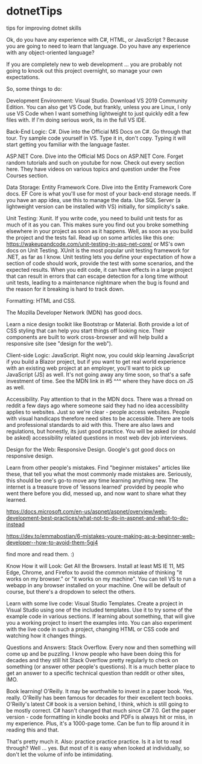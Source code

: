 # dotnetTips
tips for improving dotnet skills

Ok, do you have any experience with C#, HTML, or JavaScript ? Because you are going to need to learn that language. Do you have any experience with any object-oriented language?

If you are completely new to web development ... you are probably not going to knock out this project overnight, so manage your own expectations.

So, some things to do:

Development Environment: Visual Studio. Download VS 2019 Community Edition. You can also get VS Code, but frankly, unless you are Linux, I only use VS Code when I want something lightweight to just quickly edit a few files with. If I'm doing serious work, its in the full VS IDE.

Back-End Logic: C#. Dive into the Official MS Docs on C#. Go through that tour. Try sample code yourself in VS. Type it in, don't copy. Typing it will start getting you familiar with the language faster.

ASP.NET Core. Dive into the Official MS Docs on ASP.NET Core. Forget random tutorials and such on youtube for now. Check out every section here. They have videos on various topics and question under the Free Courses section.

Data Storage: Entity Framework Core. Dive into the Entity Framework Core docs. EF Core is what you'll use for most of your back-end storage needs. If you have an app idea, use this to manage the data. Use SQL Server (a lightweight version can be installed with VS) initially, for simplicity's sake.

Unit Testing: Xunit. If you write code, you need to build unit tests for as much of it as you can. This makes sure you find out you broke something elsewhere in your project as soon as it happens. Well, as soon as you build the project and the tests fail. Read up on some articles like this one: https://wakeupandcode.com/unit-testing-in-asp-net-core/ or MS's own docs on Unit Testing.
XUnit is the most popular unit testing framework for .NET, as far as I know. Unit testing lets you define your expectation of how a section of code should work, provide the test with some scenarios, and the expected results. When you edit code, it can have effects in a large project that can result in errors that can escape detection for a long time without unit tests, leading to a maintenance nightmare when the bug is found and the reason for it breaking is hard to track down.

Formatting: HTML and CSS.

The Mozilla Developer Network (MDN) has good docs.

Learn a nice design toolkit like Bootstrap or Material. Both provide a lot of CSS styling that can help you start things off looking nice. Their components are built to work cross-browser and will help build a responsive site (see "design for the web").

Client-side Logic: JavaScript. Right now, you could skip learning JavaScript if you build a Blazor project, but if you want to get real world experience with an existing web project at an employer, you'll want to pick up JavaScript (JS) as well. It's not going away any time soon, so that's a safe investment of time. See the MDN link in #5 ^^^ where they have docs on JS as well.

Accessibility. Pay attention to that in the MDN docs. There was a thread on reddit a few days ago where someone said they had no idea accessibility applies to websites. Just so we're clear - people access websites. People with visual handicaps therefore need sites to be accessible. There are tools and professional standards to aid with this. There are also laws and regulations, but honestly, its just good practice. You will be asked (or should be asked) accessibility related questions in most web dev job interviews.

Design for the Web: Responsive Design. Google's got good docs on responsive design.

Learn from other people's mistakes. Find "beginner mistakes" articles like these, that tell you what the most commonly made mistakes are. Seriously, this should be one's go-to move any time learning anything new. The internet is a treasure trove of 'lessons learned' provided by people who went there before you did, messed up, and now want to share what they learned.

https://docs.microsoft.com/en-us/aspnet/aspnet/overview/web-development-best-practices/what-not-to-do-in-aspnet-and-what-to-do-instead

https://dev.to/emmabostian/6-mistakes-youre-making-as-a-beginner-web-developer--how-to-avoid-them-5gj4

find more and read them. :)

Know How it will Look: Get All the Browsers. Install at least MS IE 11, MS Edge, Chrome, and Firefox to avoid the common mistake of thinking "it works on my browser." or "it works on my machine". You can tell VS to run a webapp in any browser installed on your machine. One will be default of course, but there's a dropdown to select the others.

Learn with some live code: Visual Studio Templates. Create a project in Visual Studio using one of the included templates. Use it to try some of the example code in various sections. If learning about something, that will give you a working project to insert the examples into. You can also experiment with the live code in such a project, changing HTML or CSS code and watching how it changes things.

Questions and Answers: Stack Overflow. Every now and then something will come up and be puzzling. I know people who have been doing this for decades and they still hit Stack Overflow pretty regularly to check on something (or answer other people's questions). It is a much better place to get an answer to a specific technical question than reddit or other sites, IMO.

Book learning! O'Reilly. It may be worthwhile to invest in a paper book. Yes, really. O'Reilly has been famous for decades for their excellent tech books. O'Reilly's latest C# book is a version behind, I think, which is still going to be mostly correct. C# hasn't changed that much since C# 7.0. Get the paper version - code formatting in kindle books and PDFs is always hit or miss, in my experience. Plus, it's a 1000-page tome. Can be fun to flip around it in reading this and that.

That's pretty much it. Also: practice practice practice. Is it a lot to read through? Well ... yes. But most of it is easy when looked at individually, so don't let the volume of info be intimidating.
